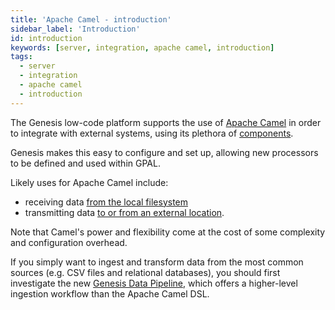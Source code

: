 ```yaml
---
title: 'Apache Camel - introduction'
sidebar_label: 'Introduction'
id: introduction
keywords: [server, integration, apache camel, introduction]
tags:
  - server
  - integration
  - apache camel
  - introduction
---
```


The Genesis low-code platform supports the use of [Apache Camel](https://camel.apache.org/) in order to integrate with external systems, using its plethora of [components](https://camel.apache.org/components/3.16.x/index.html).

Genesis makes this easy to configure and set up, allowing new processors to be defined and used within GPAL.

Likely uses for Apache Camel include:

* receiving data [from the local filesystem](../../../../getting-started/use-cases/loading-feed-data/overview/)
* transmitting data [to or from an external location](../../../../getting-started/use-cases/loading-feed-data/sftp-and-encryption/).

Note that Camel's power and flexibility come at the cost of some complexity and configuration overhead.

If you simply want to ingest and transform data from the most common sources (e.g. CSV files and relational databases), you should first investigate the new [Genesis Data Pipeline](../../../../server/integration/data-pipeline/introduction/), which offers a higher-level ingestion workflow than the Apache Camel DSL.
